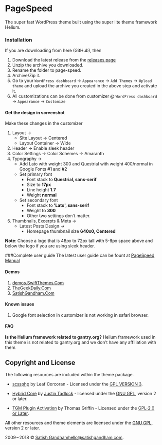 # PageSpeed 
The super fast WordPress theme built using the super lite theme framework Helium.

### Installation
If you are downloading from here (GitHub), then 
1. Download the latest release from the [releases page](https://github.com/SwiftThemes/PageSpeed/releases)
2. Unzip the archive you downloaded.
3. Rename the folder to page-speed.
4. Archive/Zip it.
5. Go to your `WordPress dashboard` -> `Appearance` -> `Add Themes` -> `Upload theme` and upload the archive you created in the above step and activate it.
6. All customizations can be done from customizer @ `WordPress dashboard` -> `Appearance` -> `Customize`

#### Get the design in screenshot
Make these changes in the customizer
1. Layout ->
    * Site Layout -> Centered
    * Layout Container -> Wide
2. Header -> Enable sleek header
2. Color Settings -> Color Schemes -> Amaranth
3. Typography ->
    * Add Lato with weight 300 and Questrial with weight 400/normal in Google Fonts #1 and #2
    * Set primary font 
        * Font stack to **Questrial, sans-serif**
        * Size to **17px**
        * Line height **1.7**
        * Weight **normal**
    * Set secondary font
        * Font stack to **'Lato', sans-serif**
        * Weight to **300**
        * Other two settings don't matter.
4. Thumbnails, Excerpts & Meta ->
    * Latest Posts Design ->
        * Homepage thumbnail size **640x0, Centered**
    
**Note**: Choose a logo that is 48px to 72px tall with 5-8px space above and below the logo if you are using sleek header.

###Complete user guide
The latest user guide can be fount at [PageSpeed Manual](https://swiftthemes.com/getting-started-pagespeed/)

#### Demos
1. [demos.SwiftThemes.Com](http://demos.swiftthemes.com)
1. [TheGeekDaily.Com](https://TheGeekDaily.Com)
1. [SatishGandham.Com](http://SatishGandham.Com)

#### Known issues
1. Google font selection in customizer is not working in safari browser.

#### FAQ
**Is the Helium framework related to gantry.org?**
Helium framework used in this theme is not related to gantry.org and we don't have any affiliation with them.

## Copyright and License

The following resources are included within the theme package.

* [scssphp](https://github.com/leafo/scssphp/) by Leaf Corcoran - Licensed under the [GPL VERSION 3](https://github.com/leafo/scssphp/blob/v0.0.12/LICENSE.md).
* [Hybrid Core](https://themehybrid.com/hybrid-core) by [Justin Tadlock](http://justintadlock.com) - licensed under the [GNU GPL](http://www.gnu.org/licenses/old-licenses/gpl-2.0.html), version 2 or later.

* [TGM Plugin Activation](http://tgmpluginactivation.com) by Thomas Griffin - Licensed under the [GPL-2.0 or Later](https://opensource.org/licenses/GPL-2.0).

All other resources and theme elements are licensed under the [GNU GPL](http://www.gnu.org/licenses/old-licenses/gpl-2.0.html), version 2 or later.

2009&thinsp;&ndash;&thinsp;2018 &copy; [Satish Gandham](http://satishgandham.com)<hello@satishgandham.com>.
